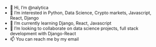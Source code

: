 - 👋 Hi, I’m @nalytica
- 👀 I’m interested in Python, Data Science, Crypto markets, Javascript, React, Django
- 🌱 I’m currently learning Django, React, Javascript
- 💞️ I’m looking to collaborate on data science projects, full stack development with Django-React
- 📫 You can reach me by my email

<!---
nalytica/nalytica is a ✨ special ✨ repository because its `README.md` (this file) appears on your GitHub profile.
You can click the Preview link to take a look at your changes.
--->
